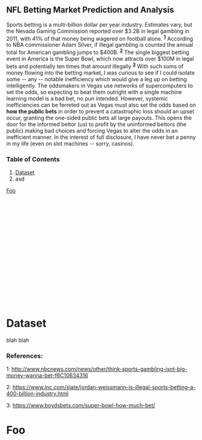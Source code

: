 ## NFL Betting Market Prediction and Analysis

Sports betting is a multi-billion dollar per year industry.  Estimates vary, but the Nevada Gaming Commission reported over $3.2B in legal gambling in 2011, with 41% of that money being wagered on football alone. <sup id="a1">[__1__](#fn1)</sup>  According to NBA commissioner Adam Silver, if illegal gambling is counted the annual total for American gambling jumps to $400B. <sup id="a1">[__2__](#fn2)</sup>   The single biggest betting event in America is the Super Bowl, which now attracts over $100M in legal bets and potentially ten times that amount illegally <sup id="a1">[__3__](#fn3)</sup>  With such sums of money flowing into the betting market, I was curious to see if I could isolate some -- any -- notable inefficiency which would give a leg up on betting intelligently.  The oddsmakers in Vegas use networks of supercomputers to set the odds, so expecting to beat them outright with a single machine learning model is a bad bet, no pun intended.  However, systemic inefficiencies can be ferreted out as Vegas must also set the odds based on __how the public bets__ in order to prevent a catastrophic loss should an upset occur, granting the one-sided public bets all large payouts.  This opens the door for the informed bettor (us) to profit by the uninformed bettors (the public) making bad choices and forcing Vegas to alter the odds in an inefficient manner. In the interest of full disclosure, I have never bet a penny in my life (even on slot machines -- sorry, casinos).  


### Table of Contents
1. [Dataset](#dataset)
2. asd


[Foo](#foo)











<BR><BR><BR><BR><BR><BR><BR><BR><BR><BR><BR><BR><BR><BR><BR><BR>



# Dataset
blah blah
### References:
<a name="fn1">1</a>: http://www.nbcnews.com/news/other/think-sports-gambling-isnt-big-money-wanna-bet-f6C10634316

<a name="fn2">2</a>: https://www.inc.com/slate/jordan-weissmann-is-illegal-sports-betting-a-400-billion-industry.html

<a name="fn3">3</a>: https://www.boydsbets.com/super-bowl-how-much-bet/


# Foo
